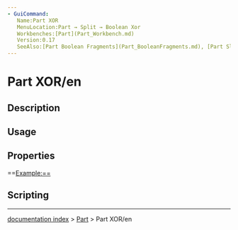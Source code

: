 ```yaml
---
- GuiCommand:
   Name:Part XOR
   MenuLocation:Part → Split → Boolean Xor
   Workbenches:[Part](Part_Workbench.md)
   Version:0.17
   SeeAlso:[Part Boolean Fragments](Part_BooleanFragments.md), [Part Slice](Part_Slice.md), [Part Join features](Part_CompJoinFeatures.md), [Part Boolean](Part_Boolean.md)
---
```


# Part XOR/en

## Description

## Usage

## Properties

==<Example:==>

## Scripting

---
[documentation index](../README.md) > [Part](Part_Workbench.md) > Part XOR/en
